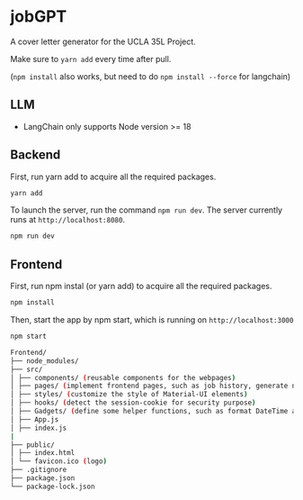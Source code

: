 # jobGPT

A cover letter generator for the UCLA 35L Project.

Make sure to `yarn add` every time after pull.

(`npm install` also works, but need to do `npm install --force` for langchain)

## LLM

- LangChain only supports Node version >= 18

## Backend

First, run yarn add to acquire all the required packages. 
```bash
yarn add
```
To launch the server, run the command `npm run dev`. The server currently runs at `http://localhost:8080`.
```bash
npm run dev
```
## Frontend

First, run npm instal (or yarn add) to acquire all the required packages. 

```bash
npm install
```

Then, start the app by npm start, which is running on `http://localhost:3000`

```bash 
npm start
```

```bash
Frontend/
├── node_modules/
├── src/
│ ├── components/ (reusable components for the webpages)
│ ├── pages/ (implement frontend pages, such as job history, generate new cover letter, personal profile)
│ ├── styles/ (customize the style of Material-UI elements)
│ ├── hooks/ (detect the session-cookie for security purpose)
│ ├── Gadgets/ (define some helper functions, such as format DateTime and Validate Form)
│ ├── App.js
│ ├── index.js
|
├── public/
│ ├── index.html
│ └── favicon.ico (logo)
├── .gitignore
├── package.json
└── package-lock.json
```
